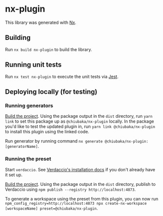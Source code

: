 # nx-plugin

This library was generated with [Nx](https://nx.dev).

## Building

Run `nx build nx-plugin` to build the library.

## Running unit tests

Run `nx test nx-plugin` to execute the unit tests via [Jest](https://jestjs.io).

## Deploying locally (for testing)

### Running generators
[Build the project](#building). Using the package output in the `dist`
directory, run `yarn link` to set this package up as `@chiubaka/nx-plugin` locally.
In the package you'd like to test the updated plugin in, run `yarn link @chiubaka/nx-plugin`
to install this plugin using the linked code.

Run generator by running command `nx generate @chiubaka/nx-plugin:[generatorName]`.

### Running the preset
Start `verdaccio`. See [Verdaccio's installation docs](https://verdaccio.org/docs/installation) if you don't already have it set up.

[Build the project](#building). Using the package output in the `dist` directory,
publish to Verdaccio using `npm publish --registry http://localhost:4873`.

To generate a workspace using the preset from this plugin, you can now run
`npm_config_registry=http://localhost:4873 npx create-nx-workspace [workspaceName] preset=@chiubaka/nx-plugin`.

